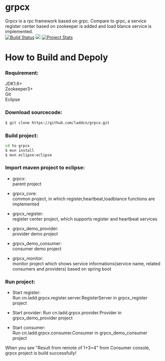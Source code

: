 # grpcx
Grpcx is a rpc framework based on grpc. Compare to grpc,  a service register center based on zookeeper is added and load blance service is implemented.  
[![Build Status](https://travis-ci.org/laddcn/grpcx.svg?branch=master)](https://travis-ci.org/laddcn/grpcx)
![](https://img.shields.io/github/license/laddcn/grpcx.svg)
[![Project Stats](https://www.openhub.net/p/grpcx/widgets/project_thin_badge.gif)](https://www.openhub.net/p/grpcx)

# How to Build and Depoly

### Requirement:  
JDK1.6+   
Zookeeper3+  
Git  
Eclipse  

### Download sourcecode:  
```sh
$ git clone https://github.com/laddcn/grpcx.git   
```
### Build project:  
```sh  
cd to grpcx  
$ mvn install  
$ mvn eclipse:eclipse  
```

### Import maven project to eclipse: 

* grpcx:  
parent project 

* grpcx_core:  
common project, in which register,heartbeat,loadblance functions are implemented  

* grpcx_register:  
register center project, which supports register and heartbeat services  

* grpcx_demo_provider:  
provider demo project 

* grpcx_demo_consumer:  
consumer demo project  

* grpcx_monitor:  
monitor project which shows service informations(service name, related consumers and providers) based on spring boot  

### Run project:    
* Start register:  
Run cn.ladd.grpcx.register.server.RegisterServer in grpcx_register project  

* Start provider: 
Run cn.ladd.grpcx.provider.Provider in grpcx_demo_provider project  

* Start consumer:  
Run cn.ladd.grpcx.consumer.Consumer in grpcx_demo_consumer project  

When you see "Result from remote of 1+3=4" from Consumer console, grpcx project is build successfully!

 



















